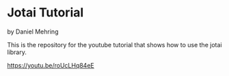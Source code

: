 # Jotai Tutorial
by Daniel Mehring

This is the repository for the youtube tutorial that shows how to use the jotai library.

https://youtu.be/roUcLHq84eE
